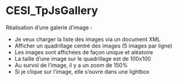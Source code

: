 # CESI_TpJsGallery

Réalisation d’une galerie d’image :
- Je veux charger la liste des images via un document XML
- Afficher un quadrillage centré des images (5 images par ligne)
- Les images sont affichées de façon unique et aléatoire
- La taille d’une image sur le quadrillage est de 100x100
- Au survol de l’image, il y a un zoom de  150%
- Si je clique sur l’image, elle s’ouvre dans une lightbox
